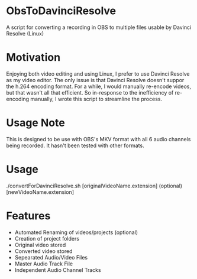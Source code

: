 # ObsToDavinciResolve
A script for converting a recording in OBS to multiple files usable by Davinci Resolve (Linux)
  
# Motivation
Enjoying both video editing and using Linux, I prefer to use Davinci Resolve as my video editor. The only issue is that Davinci Resolve doesn't suppor the h.264 encoding format. For a while, I would manually re-encode videos, but that wasn't all that efficient. So in-response to the inefficiency of re-encoding manually, I wrote this script to streamline the process.

# Usage Note
This is designed to be use with OBS's MKV format with all 6 audio channels being recorded. It hasn't been tested with other formats.

# Usage
./convertForDavinciResolve.sh [originalVideoName.extension] (optional)[newVideoName.extension]

# Features
* Automated Renaming of videos/projects (optional)
* Creation of project folders
* Original video stored
* Converted video stored
* Sepearated Audio/Video Files
* Master Audio Track File
* Independent Audio Channel Tracks